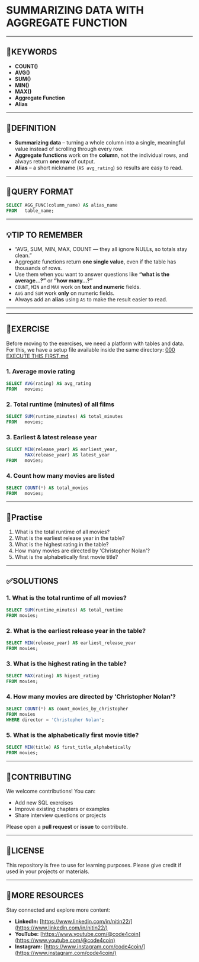 # SUMMARIZING DATA WITH AGGREGATE FUNCTION
---

## 🔑KEYWORDS  
- **COUNT()**
- **AVG()**
- **SUM()**
- **MIN()**
- **MAX()**
- **Aggregate Function**
- **Alias**

---

## 📖DEFINITION  
- **Summarizing data** – turning a whole column into a single, meaningful value instead of scrolling through every row.  
- **Aggregate functions** work on the **column**, not the individual rows, and always return **one row** of output.
- **Alias** – a short nickname (`AS avg_rating`) so results are easy to read. 

---

## 🧱QUERY FORMAT  
```sql
SELECT AGG_FUNC(column_name) AS alias_name
FROM   table_name;
```
---
## 💡TIP TO REMEMBER
- “AVG, SUM, MIN, MAX, COUNT — they all ignore NULLs, so totals stay clean.”
- Aggregate functions return **one single value**, even if the table has thousands of rows.
- Use them when you want to answer questions like **“what is the average…?”** or **“how many…?”**
- `COUNT`, `MIN` and `MAX` work on **text and numeric** fields.
- `AVG` and `SUM` work **only** on numeric fields.
- Always add an **alias** using `AS` to make the result easier to read.
---
---
## 💪EXERCISE
Before moving to the exercises, we need a platform with tables and data.  
For this, we have a setup file available inside the same directory: [000 EXECUTE THIS FIRST.md](https://github.com/code4coin/001-SQL-Structured-Query-Language-/blob/main/001%20SQL%20FOR%20DATA%20ENGINEERS/001%20Exercises/000%20EXECUTE%20THIS%20FIRST.md)
### 1. Average movie rating  
```sql
SELECT AVG(rating) AS avg_rating
FROM   movies;
```
### 2. Total runtime (minutes) of all films
```sql
SELECT SUM(runtime_minutes) AS total_minutes
FROM   movies;
```
### 3. Earliest & latest release year
```sql
SELECT MIN(release_year) AS earliest_year,
       MAX(release_year) AS latest_year
FROM   movies;
```
### 4. Count how many movies are listed
```sql
SELECT COUNT(*) AS total_movies
FROM   movies;
```
---
## 🧠Practise
1. What is the total runtime of all movies?
2. What is the earliest release year in the table?
3. What is the highest rating in the table?
4. How many movies are directed by 'Christopher Nolan'?
5. What is the alphabetically first movie title?
---
## ✅SOLUTIONS
### 1. What is the total runtime of all movies?
```sql
SELECT SUM(runtime_minutes) AS total_runtime
FROM movies;
```
### 2. What is the earliest release year in the table?
```sql
SELECT MIN(release_year) AS earliest_release_year
FROM movies;
```
### 3. What is the highest rating in the table?
```sql
SELECT MAX(rating) AS higest_rating
FROM movies;
```
### 4. How many movies are directed by 'Christopher Nolan'?
```sql
SELECT COUNT(*) AS count_movies_by_christopher
FROM movies
WHERE director = 'Christopher Nolan';
```
### 5. What is the alphabetically first movie title?
```sql
SELECT MIN(title) AS first_title_alphabetically
FROM movies;
```
---
## 🤝**CONTRIBUTING** 

We welcome contributions! You can:

- Add new SQL exercises
- Improve existing chapters or examples
- Share interview questions or projects

Please open a **pull request** or **issue** to contribute.

---
## 📄**LICENSE** 

This repository is free to use for learning purposes. Please give credit if used in your projects or materials.

---
## 🔗**MORE RESOURCES** 

Stay connected and explore more content:

- **LinkedIn:** [https://www.linkedin.com/in/nitin22/](https://www.linkedin.com/in/nitin22/)
- **YouTube:** [https://www.youtube.com/@code4coin](https://www.youtube.com/@code4coin)
- **Instagram:** [https://www.instagram.com/code4coin/](https://www.instagram.com/code4coin/)



